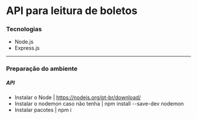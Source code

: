 # API para leitura de boletos

### Tecnologias
- Node.js
- Express.js

---
### Preparação do ambiente
##### API
- Instalar o Node | https://nodejs.org/pt-br/download/
- Instalar o nodemon caso não tenha | npm install --save-dev nodemon
- Instalar pacotes | npm i